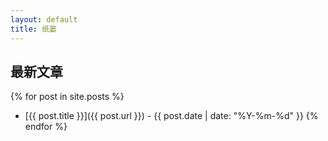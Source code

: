 ```yaml
---
layout: default
title: 纸篓
---
```


## 最新文章
{% for post in site.posts %}
- [{{ post.title }}]({{ post.url }}) - {{ post.date | date: "%Y-%m-%d" }}
{% endfor %}
